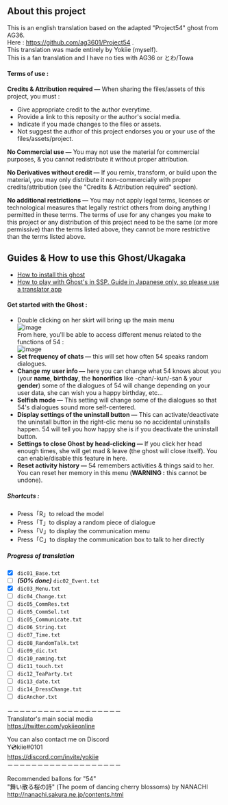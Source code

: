 ## About this project
This is an english translation based on the adapted "Project54" ghost from AG36.  
Here : https://github.com/ag3601/Project54 .  
This translation was made entirely by Yokiie (myself).  
This is a fan translation and I have no ties with AG36 or とわ/Towa

#### Terms of use :
**Credits & Attribution required —** When sharing the files/assets of this project, you must :
- Give appropriate credit to the author everytime.
- Provide a link to this reposity or the author's social media.
- Indicate if you made changes to the files or assets. 
- Not suggest the author of this project endorses you or your use of the files/assets/project.

**No Commercial use —** You may not use the material for commercial purposes, & you cannot redistribute it without proper attribution.

**No Derivatives without credit —** If you remix, transform, or build upon the material, you may only distribute it non-commercially with proper credits/attribution (see the "Credits & Attribution required" section).

**No additional restrictions —** You may not apply legal terms, licenses or technological measures that legally restrict others from doing anything I permitted in these terms. The terms of use for any changes you make to this project or any distribution of this project need to be the same (or more permissive) than the terms listed above, they cannot be more restrictive than the terms listed above.


## Guides & How to use this Ghost/Ukagaka

- [How to install this ghost](https://ukagakadreamteam.com/wiki/guide/beginner_guide)
- [How to play with Ghost's in SSP. Guide in Japanese only, so please use a translator app](http://ssp.shillest.net/ukadoc/ssphelp/howto-use.html)
 

#### Get started with the Ghost :

- Double clicking on her skirt will bring up the main menu  
![image](https://user-images.githubusercontent.com/22001430/219067490-8351deb5-af50-47a4-95ec-1f78d9d188ca.png)  
From here, you'll be able to access different menus related to the functions of 54 :  
![image](https://user-images.githubusercontent.com/22001430/219068593-f81037b2-2176-448b-95f9-62d27b7f1ff1.png)  
- **Set frequency of chats —** this will set how often 54 speaks random dialogues.
- **Change my user info —** here you can change what 54 knows about you (your **name**, **birthday**, the **honorifics** like -chan/-kun/-san & your **gender**) some of the dialogues of 54 will change depending on your user data, she can wish you a happy birthday, etc...
- **Selfish mode —** This setting will change some of the dialogues so that 54's dialogues sound more self-centered.
- **Display settings of the uninstall button —** This can activate/deactivate the uninstall button in the right-clic menu so no accidental uninstalls happen. 54 will tell you how happy she is if you deactivate the uninstall button.
- **Settings to close Ghost by head-clicking —** If you click her head enough times, she will get mad & leave (the ghost will close itself). You can enable/disable this feature in here.
- **Reset activity history —** 54 remembers activities & things said to her. You can reset her memory in this menu (**WARNING :** this cannot be undone).



##### Shortcuts :
- Press「R」to reload the model
- Press「T」to display a random piece of dialogue
- Press「V」to display the communication menu
- Press「C」to display the communication box to talk to her directly
  
##### Progress of translation 
- [x]  `dic01_Base.txt`
- [ ] ***(50% done)*** `dic02_Event.txt`
- [x] `dic03_Menu.txt`
- [ ] `dic04_Change.txt`
- [ ] `dic05_CommRes.txt`
- [ ] `dic05_CommSel.txt`
- [ ] `dic05_Communicate.txt`
- [ ] `dic06_String.txt`
- [ ] `dic07_Time.txt`
- [ ] `dic08_RandomTalk.txt`
- [ ] `dic09_dic.txt`
- [ ] `dic10_naming.txt`
- [ ] `dic11_touch.txt`
- [ ] `dic12_TeaParty.txt`
- [ ] `dic13_date.txt`
- [ ] `dic14_DressChange.txt`
- [ ] `dicAnchor.txt`  
  
－－－－－－－－－－－－－－－－－－－  
Translator's main social media  
https://twitter.com/yokiieonline

You can also contact me on Discord  
Y💿kiie#0101   
https://discord.com/invite/yokiie  
－－－－－－－－－－－－－－－－－－－  

Recommended ballons for "54"  
"舞い散る桜の詩" (The poem of dancing cherry blossoms) by NANACHI  
http://nanachi.sakura.ne.jp/contents.html
